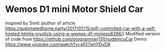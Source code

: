 # Wemos D1 mini Motor Shield Car
Inspired by Simit (author of article https://automatedhome.party/2017/07/15/wifi-controlled-car-with-a-self-hosted-htmljs-joystick-using-a-wemos-d1-miniesp8266/)
Modified version of code from https://github.com/programmer131/nodemcuCar 
Demo: https://www.youtube.com/watch?v=sfO7whYDyD8
